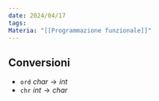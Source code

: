 ```yaml
---
date: 2024/04/17
tags: 
Materia: "[[Programmazione funzionale]]"
---
```

## Conversioni
- `ord` $char \to int$
- `chr` $int \to char$